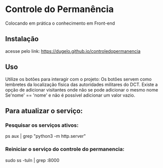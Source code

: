 # Controle do Permanência

Colocando em prática o conhecimento em Front-end

## Instalação

acesse pelo link: https://dugelo.github.io/controledopermanencia

## Uso

Utilize os botões para interagir com o projeto: 
Os botôes servem como lembretes da localização física das autoridades
militares do DCT. Existe a opção de adicionar visitantes onde não se pode
adicionar o mesmo nome Se'nome' == 'nome' e não é possível adicionar um valor vazio.

## Para atualizar o serviço:

### Pesquisar os serviços ativos:
ps aux | grep "python3 -m http.server"
### Reiniciar o serviço do controle do permanencia:
sudo ss -tuln | grep :8000
